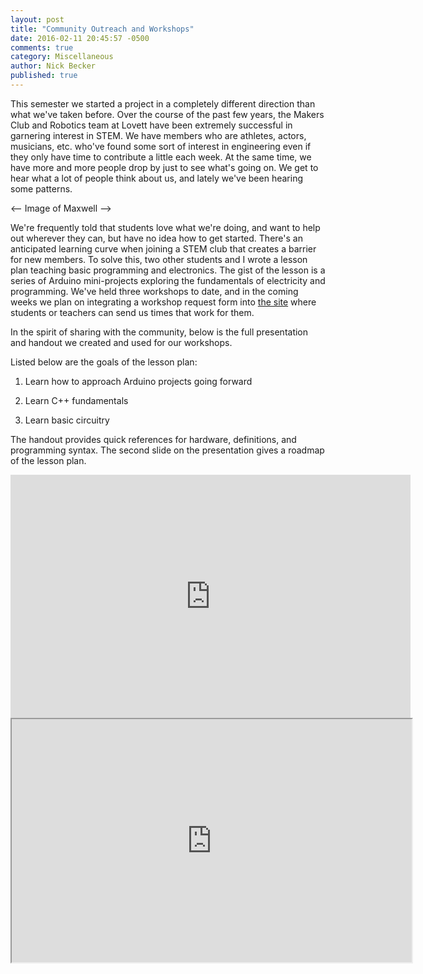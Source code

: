 ```yaml
---
layout: post
title: "Community Outreach and Workshops"
date: 2016-02-11 20:45:57 -0500
comments: true
category: Miscellaneous
author: Nick Becker
published: true
---
```


This semester we started a project in a completely different direction than what we've taken before. Over the course of the past few years, the Makers Club and Robotics team at Lovett have been extremely successful in garnering interest in STEM. We have members who are athletes, actors, musicians, etc. who've found some sort of interest in engineering even if they only have time to contribute a little each week. At the same time, we have more and more people drop by just to see what's going on. We get to hear what a lot of people think about us, and lately we've been hearing some patterns.

<-- Image of Maxwell -->

We're frequently told that students love what we're doing, and want to help out wherever they can, but have no idea how to get started. There's an anticipated learning curve when joining a STEM club that creates a barrier for new members. To solve this, two other students and I wrote a lesson plan teaching basic programming and electronics. The gist of the lesson is a series of Arduino mini-projects exploring the fundamentals of electricity and programming. We've held three workshops to date, and in the coming weeks we plan on integrating a workshop request form into [the site](http://lovettmakers.club) where students or teachers can send us times that work for them.

In the spirit of sharing with the community, below is the full presentation and handout we created and used for our workshops.

Listed below are the goals of the lesson plan:

1. Learn how to approach Arduino projects going forward

2. Learn C++ fundamentals

3. Learn basic circuitry

The handout provides quick references for hardware, definitions, and programming syntax. The second slide on the presentation gives a roadmap of the lesson plan.

<div align="center">
  <iframe src="https://docs.google.com/presentation/d/1H8Z0rQiRre9EBMZ1IYVYGAK3PAbC1jh99plaD-yvfCg/embed?start=false&loop=false&delayms=3000" frameborder="0" width="640" height="389" allowfullscreen="true" mozallowfullscreen="true" webkitallowfullscreen="true"></iframe>

  <iframe src="https://docs.google.com/document/d/1Ws4wwLuDRTm-Kv9zRnRN0Gcg9yEIKfGoivFaQZhyaLo/pub?embedded=true" width="640" height="389"></iframe>
</div>
